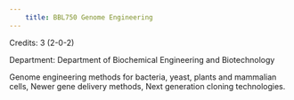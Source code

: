 ```yaml
---
    title: BBL750 Genome Engineering
---
```

Credits: 3 (2-0-2)

Department: Department of Biochemical Engineering and Biotechnology

Genome engineering methods for bacteria, yeast, plants and mammalian cells, Newer gene delivery methods, Next generation cloning technologies.